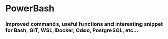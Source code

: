 # PowerBash #
### Improved commands, useful functions and interesting snippet for Bash, GIT, WSL, Docker, Odoo, PostgreSQL, etc... ###
